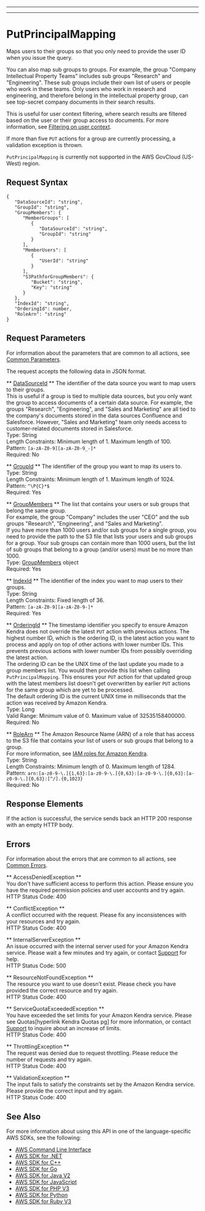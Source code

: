 --------

--------

# PutPrincipalMapping<a name="API_PutPrincipalMapping"></a>

Maps users to their groups so that you only need to provide the user ID when you issue the query\.

You can also map sub groups to groups\. For example, the group "Company Intellectual Property Teams" includes sub groups "Research" and "Engineering"\. These sub groups include their own list of users or people who work in these teams\. Only users who work in research and engineering, and therefore belong in the intellectual property group, can see top\-secret company documents in their search results\.

This is useful for user context filtering, where search results are filtered based on the user or their group access to documents\. For more information, see [Filtering on user context](https://docs.aws.amazon.com/kendra/latest/dg/user-context-filter.html)\.

If more than five `PUT` actions for a group are currently processing, a validation exception is thrown\.

 `PutPrincipalMapping` is currently not supported in the AWS GovCloud \(US\-West\) region\.

## Request Syntax<a name="API_PutPrincipalMapping_RequestSyntax"></a>

```
{
   "DataSourceId": "string",
   "GroupId": "string",
   "GroupMembers": { 
      "MemberGroups": [ 
         { 
            "DataSourceId": "string",
            "GroupId": "string"
         }
      ],
      "MemberUsers": [ 
         { 
            "UserId": "string"
         }
      ],
      "S3PathforGroupMembers": { 
         "Bucket": "string",
         "Key": "string"
      }
   },
   "IndexId": "string",
   "OrderingId": number,
   "RoleArn": "string"
}
```

## Request Parameters<a name="API_PutPrincipalMapping_RequestParameters"></a>

For information about the parameters that are common to all actions, see [Common Parameters](CommonParameters.md)\.

The request accepts the following data in JSON format\.

 ** [DataSourceId](#API_PutPrincipalMapping_RequestSyntax) **   <a name="Kendra-PutPrincipalMapping-request-DataSourceId"></a>
The identifier of the data source you want to map users to their groups\.  
This is useful if a group is tied to multiple data sources, but you only want the group to access documents of a certain data source\. For example, the groups "Research", "Engineering", and "Sales and Marketing" are all tied to the company's documents stored in the data sources Confluence and Salesforce\. However, "Sales and Marketing" team only needs access to customer\-related documents stored in Salesforce\.  
Type: String  
Length Constraints: Minimum length of 1\. Maximum length of 100\.  
Pattern: `[a-zA-Z0-9][a-zA-Z0-9_-]*`   
Required: No

 ** [GroupId](#API_PutPrincipalMapping_RequestSyntax) **   <a name="Kendra-PutPrincipalMapping-request-GroupId"></a>
The identifier of the group you want to map its users to\.  
Type: String  
Length Constraints: Minimum length of 1\. Maximum length of 1024\.  
Pattern: `^\P{C}*$`   
Required: Yes

 ** [GroupMembers](#API_PutPrincipalMapping_RequestSyntax) **   <a name="Kendra-PutPrincipalMapping-request-GroupMembers"></a>
The list that contains your users or sub groups that belong the same group\.  
For example, the group "Company" includes the user "CEO" and the sub groups "Research", "Engineering", and "Sales and Marketing"\.  
If you have more than 1000 users and/or sub groups for a single group, you need to provide the path to the S3 file that lists your users and sub groups for a group\. Your sub groups can contain more than 1000 users, but the list of sub groups that belong to a group \(and/or users\) must be no more than 1000\.  
Type: [GroupMembers](API_GroupMembers.md) object  
Required: Yes

 ** [IndexId](#API_PutPrincipalMapping_RequestSyntax) **   <a name="Kendra-PutPrincipalMapping-request-IndexId"></a>
The identifier of the index you want to map users to their groups\.  
Type: String  
Length Constraints: Fixed length of 36\.  
Pattern: `[a-zA-Z0-9][a-zA-Z0-9-]*`   
Required: Yes

 ** [OrderingId](#API_PutPrincipalMapping_RequestSyntax) **   <a name="Kendra-PutPrincipalMapping-request-OrderingId"></a>
The timestamp identifier you specify to ensure Amazon Kendra does not override the latest `PUT` action with previous actions\. The highest number ID, which is the ordering ID, is the latest action you want to process and apply on top of other actions with lower number IDs\. This prevents previous actions with lower number IDs from possibly overriding the latest action\.  
The ordering ID can be the UNIX time of the last update you made to a group members list\. You would then provide this list when calling `PutPrincipalMapping`\. This ensures your `PUT` action for that updated group with the latest members list doesn't get overwritten by earlier `PUT` actions for the same group which are yet to be processed\.  
The default ordering ID is the current UNIX time in milliseconds that the action was received by Amazon Kendra\.  
Type: Long  
Valid Range: Minimum value of 0\. Maximum value of 32535158400000\.  
Required: No

 ** [RoleArn](#API_PutPrincipalMapping_RequestSyntax) **   <a name="Kendra-PutPrincipalMapping-request-RoleArn"></a>
The Amazon Resource Name \(ARN\) of a role that has access to the S3 file that contains your list of users or sub groups that belong to a group\.  
For more information, see [IAM roles for Amazon Kendra](https://docs.aws.amazon.com/kendra/latest/dg/iam-roles.html#iam-roles-ds)\.  
Type: String  
Length Constraints: Minimum length of 0\. Maximum length of 1284\.  
Pattern: `arn:[a-z0-9-\.]{1,63}:[a-z0-9-\.]{0,63}:[a-z0-9-\.]{0,63}:[a-z0-9-\.]{0,63}:[^/].{0,1023}`   
Required: No

## Response Elements<a name="API_PutPrincipalMapping_ResponseElements"></a>

If the action is successful, the service sends back an HTTP 200 response with an empty HTTP body\.

## Errors<a name="API_PutPrincipalMapping_Errors"></a>

For information about the errors that are common to all actions, see [Common Errors](CommonErrors.md)\.

 ** AccessDeniedException **   
You don't have sufficient access to perform this action\. Please ensure you have the required permission policies and user accounts and try again\.  
HTTP Status Code: 400

 ** ConflictException **   
A conflict occurred with the request\. Please fix any inconsistences with your resources and try again\.  
HTTP Status Code: 400

 ** InternalServerException **   
An issue occurred with the internal server used for your Amazon Kendra service\. Please wait a few minutes and try again, or contact [ Support](http://aws.amazon.com/aws.amazon.com/contact-us) for help\.  
HTTP Status Code: 500

 ** ResourceNotFoundException **   
The resource you want to use doesn’t exist\. Please check you have provided the correct resource and try again\.  
HTTP Status Code: 400

 ** ServiceQuotaExceededException **   
You have exceeded the set limits for your Amazon Kendra service\. Please see Quotas\[hyperlink Kendra Quotas pg\] for more information, or contact [ Support](http://aws.amazon.com/aws.amazon.com/contact-us) to inquire about an increase of limits\.  
HTTP Status Code: 400

 ** ThrottlingException **   
The request was denied due to request throttling\. Please reduce the number of requests and try again\.  
HTTP Status Code: 400

 ** ValidationException **   
The input fails to satisfy the constraints set by the Amazon Kendra service\. Please provide the correct input and try again\.  
HTTP Status Code: 400

## See Also<a name="API_PutPrincipalMapping_SeeAlso"></a>

For more information about using this API in one of the language\-specific AWS SDKs, see the following:
+  [AWS Command Line Interface](https://docs.aws.amazon.com/goto/aws-cli/kendra-2019-02-03/PutPrincipalMapping) 
+  [AWS SDK for \.NET](https://docs.aws.amazon.com/goto/DotNetSDKV3/kendra-2019-02-03/PutPrincipalMapping) 
+  [AWS SDK for C\+\+](https://docs.aws.amazon.com/goto/SdkForCpp/kendra-2019-02-03/PutPrincipalMapping) 
+  [AWS SDK for Go](https://docs.aws.amazon.com/goto/SdkForGoV1/kendra-2019-02-03/PutPrincipalMapping) 
+  [AWS SDK for Java V2](https://docs.aws.amazon.com/goto/SdkForJavaV2/kendra-2019-02-03/PutPrincipalMapping) 
+  [AWS SDK for JavaScript](https://docs.aws.amazon.com/goto/AWSJavaScriptSDK/kendra-2019-02-03/PutPrincipalMapping) 
+  [AWS SDK for PHP V3](https://docs.aws.amazon.com/goto/SdkForPHPV3/kendra-2019-02-03/PutPrincipalMapping) 
+  [AWS SDK for Python](https://docs.aws.amazon.com/goto/boto3/kendra-2019-02-03/PutPrincipalMapping) 
+  [AWS SDK for Ruby V3](https://docs.aws.amazon.com/goto/SdkForRubyV3/kendra-2019-02-03/PutPrincipalMapping) 